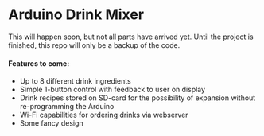 # Arduino Drink Mixer

This will happen soon, but not all parts have arrived yet. Until the project is finished, this repo will only be a backup of the code.

#### Features to come:

- Up to 8 different drink ingredients
- Simple 1-button control with feedback to user on display
- Drink recipes stored on SD-card for the possibility of expansion without re-programming the Arduino
- Wi-Fi capabilities for ordering drinks via webserver
- Some fancy design
